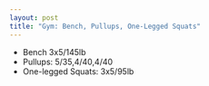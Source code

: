 ```yaml
---
layout: post
title: "Gym: Bench, Pullups, One-Legged Squats"
---
```


- Bench 3x5/145lb
- Pullups: 5/35,4/40,4/40
- One-legged Squats: 3x5/95lb
